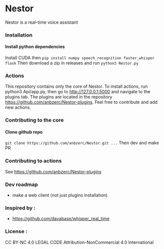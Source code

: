 # Nestor
Nestor is a real-time voice assistant
### Installation 
#### Install python dependencies
Install CUDA then
```pip install numpy speech_recognition faster_whisper flask```
Then download a zip in releases and run
```python3 Nestor.py```

### Actions 
This repository contains only the core of Nestor. To install actions, run python3 Api/app.py, then go to http://127.0.0.1:5000 and navigate to the plugins tab. The plugins are located in the repository https://github.com/anbzerc/Nestor-plugins. Feel free to contribute and add new actions.

### Contributing to the core
#### Clone github repo
```git clone https://github.com/anbzerc/Nestor.git ...```
Then dev and make PR

### Contributing to actions
See https://github.com/anbzerc/Nestor-plugins

### Dev roadmap
- make a web client (not just plugins installation)
  
### Inspired by :
- https://github.com/davabase/whisper_real_time

### License :
CC BY-NC 4.0 LEGAL CODE
Attribution-NonCommercial 4.0 International
